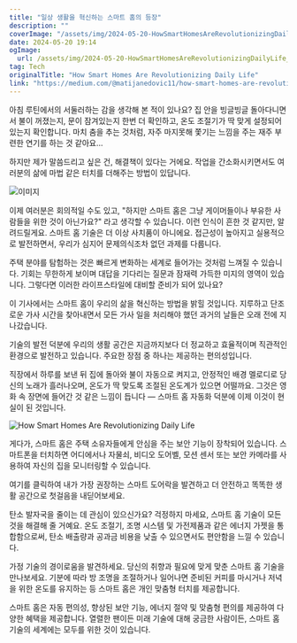```yaml
---
title: "일상 생활을 혁신하는 스마트 홈의 등장"
description: ""
coverImage: "/assets/img/2024-05-20-HowSmartHomesAreRevolutionizingDailyLife_0.png"
date: 2024-05-20 19:14
ogImage:
  url: /assets/img/2024-05-20-HowSmartHomesAreRevolutionizingDailyLife_0.png
tag: Tech
originalTitle: "How Smart Homes Are Revolutionizing Daily Life"
link: "https://medium.com/@matijanedovic11/how-smart-homes-are-revolutionizing-daily-life-333301b6d2d8"
---
```


아침 루틴에서의 서둘러하는 감을 생각해 본 적이 있나요? 집 안을 빙글빙글 돌아다니면서 불이 꺼졌는지, 문이 잠겨있는지 한번 더 확인하고, 온도 조절기가 딱 맞게 설정되어 있는지 확인합니다. 마치 춤을 추는 것처럼, 자주 마지못해 쫓기는 느낌을 주는 재주 부련한 연기를 하는 것 같아요...

하지만 제가 말씀드리고 싶은 건, 해결책이 있다는 거에요. 작업을 간소화시키면서도 여러분의 삶에 마법 같은 터치를 더해주는 방법이 있답니다.

![이미지](/assets/img/2024-05-20-HowSmartHomesAreRevolutionizingDailyLife_0.png)

이제 여러분은 회의적일 수도 있고, "하지만 스마트 홈은 그냥 게이머들이나 부유한 사람들을 위한 것이 아닌가요?" 라고 생각할 수 있습니다. 이런 인식이 흔한 것 같지만, 알려드릴게요. 스마트 홈 기술은 더 이상 사치품이 아니에요. 접근성이 높아지고 실용적으로 발전하면서, 우리가 심지어 문제의식조차 없던 과제를 다룹니다.

<div class="content-ad"></div>

주택 분야를 탐험하는 것은 빠르게 변화하는 세계로 들어가는 것처럼 느껴질 수 있습니다. 기회는 무한하게 보이며 대답을 기다리는 질문과 잠재력 가득한 미지의 영역이 있습니다. 그렇다면 이러한 라이프스타일에 대비할 준비가 되어 있나요?

이 기사에서는 스마트 홈이 우리의 삶을 혁신하는 방법을 밝힐 것입니다. 지루하고 단조로운 가사 시간을 찾아내면서 모든 가사 일을 처리해야 했던 과거의 날들은 오래 전에 지나갔습니다.

기술의 발전 덕분에 우리의 생활 공간은 지금까지보다 더 정교하고 효율적이며 직관적인 환경으로 발전하고 있습니다. 주요한 장점 중 하나는 제공하는 편의성입니다.

직장에서 하루를 보낸 뒤 집에 돌아와 불이 자동으로 켜지고, 안정적인 배경 멜로디로 당신의 노래가 흘러나오며, 온도가 딱 맞도록 조절된 온도계가 있으면 어떨까요. 그것은 영화 속 장면에 들어간 것 같은 느낌이 듭니다 — 스마트 홈 자동화 덕분에 이제 이것이 현실이 된 것입니다.

<div class="content-ad"></div>

![How Smart Homes Are Revolutionizing Daily Life](/assets/img/2024-05-20-HowSmartHomesAreRevolutionizingDailyLife_1.png)

게다가, 스마트 홈은 주택 소유자들에게 안심을 주는 보안 기능이 장착되어 있습니다. 스마트폰을 터치하면 어디에서나 자물쇠, 비디오 도어벨, 모션 센서 또는 보안 카메라를 사용하여 자신의 집을 모니터링할 수 있습니다.

여기를 클릭하여 내가 가장 권장하는 스마트 도어락을 발견하고 더 안전하고 똑똑한 생활 공간으로 첫걸음을 내딛어보세요.

탄소 발자국을 줄이는 데 관심이 있으신가요? 걱정하지 마세요, 스마트 홈 기술이 모든 것을 해결해 줄 거예요. 온도 조절기, 조명 시스템 및 가전제품과 같은 에너지 가젯을 통합함으로써, 탄소 배출량과 공과금 비용을 낮출 수 있으면서도 편안함을 느낄 수 있습니다.

<div class="content-ad"></div>

가정 기술의 경이로움을 발견하세요. 당신의 취향과 필요에 맞게 맞춘 스마트 홈 기술을 만나보세요. 기분에 따라 방 조명을 조절하거나 일어나면 준비된 커피를 마시거나 저녁을 위한 온도를 유지하는 등 스마트 홈은 개인 맞춤형 터치를 제공합니다.

스마트 홈은 자동 편의성, 향상된 보안 기능, 에너지 절약 및 맞춤형 편의를 제공하여 다양한 혜택을 제공합니다. 열렬한 팬이든 미래 기술에 대해 궁금한 사람이든, 스마트 홈 기술의 세계에는 모두를 위한 것이 있습니다.
